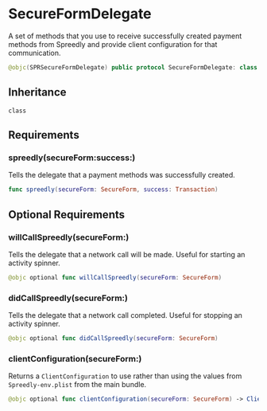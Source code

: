 # SecureFormDelegate

A set of methods that you use to receive successfully created payment methods from Spreedly and provide
client configuration for that communication.

``` swift
@objc(SPRSecureFormDelegate) public protocol SecureFormDelegate: class
```

## Inheritance

`class`

## Requirements

### spreedly(secureForm:​success:​)

Tells the delegate that a payment methods was successfully created.

``` swift
func spreedly(secureForm: SecureForm, success: Transaction)
```

## Optional Requirements

### willCallSpreedly(secureForm:​)

Tells the delegate that a network call will be made. Useful for starting an activity spinner.

``` swift
@objc optional func willCallSpreedly(secureForm: SecureForm)
```

### didCallSpreedly(secureForm:​)

Tells the delegate that a network call completed. Useful for stopping an activity spinner.

``` swift
@objc optional func didCallSpreedly(secureForm: SecureForm)
```

### clientConfiguration(secureForm:​)

Returns a `ClientConfiguration` to use rather than using the values from `Spreedly-env.plist`
from the main bundle.

``` swift
@objc optional func clientConfiguration(secureForm: SecureForm) -> ClientConfiguration?
```
